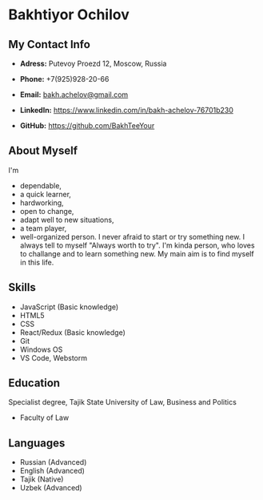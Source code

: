 Bakhtiyor Ochilov
==================

My Contact Info
------------------

* **Adress:** Putevoy Proezd 12, Moscow, Russia

* **Phone:** +7(925)928-20-66

* **Email:** bakh.achelov@gmail.com

* **LinkedIn:** https://www.linkedin.com/in/bakh-achelov-76701b230

* **GitHub:** https://github.com/BakhTeeYour

**About Myself**
--------------
I'm 
* dependable, 
* а quick learner, 
* hardworking, 
* open to change, 
* adapt well to new situations, 
* а team player, 
* well-organized person. I never afraid to start or try something new. I always tell to myself "Always worth to try". I'm kinda person, who loves to challange and to learn something new. My main aim is to find myself in this life. 

**Skills**
------
* JavaScript (Basic knowledge)
* HTML5
* CSS
* React/Redux (Basic knowledge)
* Git
* Windows OS
* VS Code, Webstorm

Education
---------
Specialist degree, Tajik State University of Law, Business and Politics
* Faculty of Law

Languages
---------
* Russian (Advanced)
* English (Advanced)
* Tajik (Native)
* Uzbek (Advanced)

